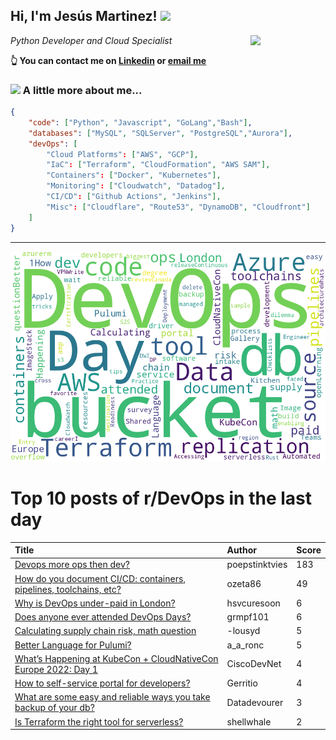 <!--
**jmartinezl/jmartinezl** is a ✨ _special_ ✨ repository because its `README.md` (this file) appears on your GitHub profile.

Here are some ideas to get you started:

- 🔭 I’m currently working on ...
- 🌱 I’m currently learning ...
- 👯 I’m looking to collaborate on ...
- 🤔 I’m looking for help with ...
- 💬 Ask me about ...
- 📫 How to reach me: ...
- 😄 Pronouns: ...
- ⚡ Fun fact: ...
-->

<h2>Hi, I'm Jesús Martinez! <img src="https://media.giphy.com/media/WUlplcMpOCEmTGBtBW/giphy.gif" width="30"> </h2>
<img align='right' src="https://media.giphy.com/media/NytMLKyiaIh6VH9SPm/giphy.gif" width="120">
<p><em>Python Developer and Cloud Specialist
</em></p>

**👆 You can contact me on [Linkedin](https://www.linkedin.com/in/jes%C3%BAs-martinez-2b7b10104/) or [email me](mailto:jesus.mtz.lorenzo@gmail.com)**

### <img src="https://media.giphy.com/media/VgCDAzcKvsR6OM0uWg/giphy.gif" width="50"> A little more about me...  

```json
{
    "code": ["Python", "Javascript", "GoLang","Bash"],
    "databases": ["MySQL", "SQLServer", "PostgreSQL","Aurora"],
    "devOps": [
        "Cloud Platforms": ["AWS", "GCP"],
        "IaC": ["Terraform", "CloudFormation", "AWS SAM"],
        "Containers": ["Docker", "Kubernetes"],
        "Monitoring": ["Cloudwatch", "Datadog"],
        "CI/CD": ["Github Actions", "Jenkins"],
        "Misc": ["Cloudflare", "Route53", "DynamoDB", "Cloudfront"]
    ]
}
```
---

![Wordcloud](./cloud.png)

# Top 10 posts of r/DevOps in the last day

| Title | Author | Score |
|:---|:---|:---|
| [Devops more ops then dev?](https://www.reddit.com/r/devops/comments/ut3kgu/devops_more_ops_then_dev/) | poepstinktvies | 183 |
| [How do you document CI/CD: containers, pipelines, toolchains, etc?](https://www.reddit.com/r/devops/comments/ut397y/how_do_you_document_cicd_containers_pipelines/) | ozeta86 | 49 |
| [Why is DevOps under-paid in London?](https://www.reddit.com/r/devops/comments/utejtr/why_is_devops_underpaid_in_london/) | hsvcuresoon | 6 |
| [Does anyone ever attended DevOps Days?](https://www.reddit.com/r/devops/comments/utb6pn/does_anyone_ever_attended_devops_days/) | grmpf101 | 6 |
| [Calculating supply chain risk, math question](https://www.reddit.com/r/devops/comments/utcuwb/calculating_supply_chain_risk_math_question/) | -lousyd | 5 |
| [Better Language for Pulumi?](https://www.reddit.com/r/devops/comments/utl0oh/better_language_for_pulumi/) | a_a_ronc | 5 |
| [What’s Happening at KubeCon + CloudNativeCon Europe 2022: Day 1](https://www.reddit.com/r/devops/comments/uti8pk/whats_happening_at_kubecon_cloudnativecon_europe/) | CiscoDevNet | 4 |
| [How to self-service portal for developers?](https://www.reddit.com/r/devops/comments/utbmfk/how_to_selfservice_portal_for_developers/) | Gerritio | 4 |
| [What are some easy and reliable ways you take backup of your db?](https://www.reddit.com/r/devops/comments/ut89ta/what_are_some_easy_and_reliable_ways_you_take/) | Datadevourer | 3 |
| [Is Terraform the right tool for serverless?](https://www.reddit.com/r/devops/comments/ut4mkk/is_terraform_the_right_tool_for_serverless/) | shellwhale | 2 |
